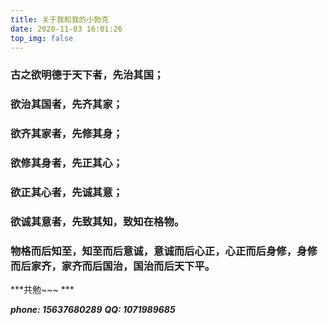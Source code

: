 ```yaml
---
title: 关于我和我的小勃克
date: 2020-11-03 16:01:26
top_img: false
---
```


### 古之欲明德于天下者，先治其国；
### 欲治其国者，先齐其家； 
### 欲齐其家者，先修其身； 
### 欲修其身者，先正其心； 
### 欲正其心者，先诚其意； 
### 欲诚其意者，先致其知，致知在格物。 
### 物格而后知至，知至而后意诚，意诚而后心正，心正而后身修，身修而后家齐，家齐而后国治，国治而后天下平。 

***共勉~~~ ***

***phone: 15637680289***
 ***QQ: 1071989685***